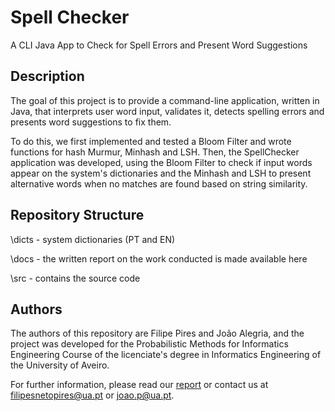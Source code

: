 # Spell Checker
A CLI Java App to Check for Spell Errors and Present Word Suggestions

## Description

The goal of this project is to provide a command-line application, written in Java, that interprets user word input, validates it, detects spelling errors and presents word suggestions to fix them.

To do this, we first implemented and tested a Bloom Filter and wrote functions for hash Murmur, Minhash and LSH.
Then, the SpellChecker application was developed, using the Bloom Filter to check if input words appear on the system's dictionaries and the Minhash and LSH to present alternative words when no matches are found based on string similarity.

## Repository Structure

\dicts - system dictionaries (PT and EN)

\docs - the written report on the work conducted is made available here

\src - contains the source code

## Authors

The authors of this repository are Filipe Pires and João Alegria, and the project was developed for the Probabilistic Methods for Informatics Engineering Course of the licenciate's degree in Informatics Engineering of the University of Aveiro.

For further information, please read our [report](https://github.com/FilipePires98/SpellChecker/blob/master/docs/Relat%C3%B3rio.pdf) or contact us at filipesnetopires@ua.pt or joao.p@ua.pt.

